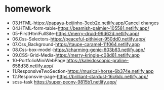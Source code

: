 # homework
+ 03.HTML-https://papaya-beijinho-3eeb2e.netlify.app/Cancel changes
+ 04.HTML-form-table-https://beamish-palmier-105581.netlify.app/
+ 05-FirstHtmlFullSite-https://merry-druid-99d62d.netlify.app/
+ 06.Css-Selectors-https://peaceful-pithivier-950dd0.netlify.app/
+ 07.Css_Background-https://taupe-caramel-11f064.netlify.app
+ 08.Css-box-model-https://charming-genie-603b63.netlify.app/
+ 09.CSS-Grid-Media-https://merry-kringle-c08d81.netlify.app
+ 10-PortfolioMiniWebPage https://kaleidoscopic-praline-658d38.netlify.app/
+ 11.ResponsiveTwoSection-https://musical-horse-6b374e.netlify.app
+ 12.Responsvie-page-https://brilliant-stardust-16c6dc.netlify.app/
+ scss-task https://super-peony-9815b1.netlify.app/

